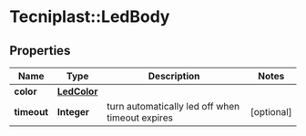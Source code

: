 # Tecniplast::LedBody

## Properties
Name | Type | Description | Notes
------------ | ------------- | ------------- | -------------
**color** | [**LedColor**](LedColor.md) |  | 
**timeout** | **Integer** | turn automatically led off when timeout expires | [optional] 


